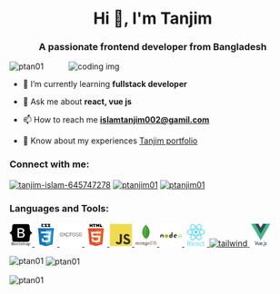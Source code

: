 <h1 align="center">Hi 👋, I'm Tanjim</h1>
<h3 align="center">A passionate frontend developer from Bangladesh</h3>

<img align="right" alt="coding img" width="400" src="https://camo.githubusercontent.com/fc59303e8d7b2854316f6e51f024184132a25b7377164a6a7a5c80dd83bf6230/68747470733a2f2f692e70696e696d672e636f6d2f6f726967696e616c732f30392f63362f32392f30396336323930336265656261333336646339646137366562356339613130372e676966">

<p align="left"> <img src="https://komarev.com/ghpvc/?username=ptan01&label=Profile%20views&color=0e75b6&style=flat" alt="ptan01" /> </p>

- 🌱 I’m currently learning **fullstack developer**

- 💬 Ask me about **react, vue js**

- 📫 How to reach me **islamtanjim002@gamil.com**

- 📄 Know about my experiences [Tanjim portfolio](https://tanjim-portfolio287046.netlify.app/)

<h3 align="left">Connect with me:</h3>
<p align="left">
<a href="https://linkedin.com/in/tanjim-islam-645747278" target="blank"><img align="center" src="https://raw.githubusercontent.com/rahuldkjain/github-profile-readme-generator/master/src/images/icons/Social/linked-in-alt.svg" alt="tanjim-islam-645747278" height="30" width="40" /></a>
<a href="https://fb.com/ptanjim01" target="blank"><img align="center" src="https://raw.githubusercontent.com/rahuldkjain/github-profile-readme-generator/master/src/images/icons/Social/facebook.svg" alt="ptanjim01" height="30" width="40" /></a>
<a href="https://instagram.com/ptanjim01" target="blank"><img align="center" src="https://raw.githubusercontent.com/rahuldkjain/github-profile-readme-generator/master/src/images/icons/Social/instagram.svg" alt="ptanjim01" height="30" width="40" /></a>
</p>

<h3 align="left">Languages and Tools:</h3>
<p align="left"> <a href="https://getbootstrap.com" target="_blank" rel="noreferrer"> <img src="https://raw.githubusercontent.com/devicons/devicon/master/icons/bootstrap/bootstrap-plain-wordmark.svg" alt="bootstrap" width="40" height="40"/> </a> <a href="https://www.w3schools.com/css/" target="_blank" rel="noreferrer"> <img src="https://raw.githubusercontent.com/devicons/devicon/master/icons/css3/css3-original-wordmark.svg" alt="css3" width="40" height="40"/> </a> <a href="https://expressjs.com" target="_blank" rel="noreferrer"> <img src="https://raw.githubusercontent.com/devicons/devicon/master/icons/express/express-original-wordmark.svg" alt="express" width="40" height="40"/> </a> <a href="https://www.w3.org/html/" target="_blank" rel="noreferrer"> <img src="https://raw.githubusercontent.com/devicons/devicon/master/icons/html5/html5-original-wordmark.svg" alt="html5" width="40" height="40"/> </a> <a href="https://developer.mozilla.org/en-US/docs/Web/JavaScript" target="_blank" rel="noreferrer"> <img src="https://raw.githubusercontent.com/devicons/devicon/master/icons/javascript/javascript-original.svg" alt="javascript" width="40" height="40"/> </a> <a href="https://www.mongodb.com/" target="_blank" rel="noreferrer"> <img src="https://raw.githubusercontent.com/devicons/devicon/master/icons/mongodb/mongodb-original-wordmark.svg" alt="mongodb" width="40" height="40"/> </a> <a href="https://nodejs.org" target="_blank" rel="noreferrer"> <img src="https://raw.githubusercontent.com/devicons/devicon/master/icons/nodejs/nodejs-original-wordmark.svg" alt="nodejs" width="40" height="40"/> </a> <a href="https://reactjs.org/" target="_blank" rel="noreferrer"> <img src="https://raw.githubusercontent.com/devicons/devicon/master/icons/react/react-original-wordmark.svg" alt="react" width="40" height="40"/> </a> <a href="https://tailwindcss.com/" target="_blank" rel="noreferrer"> <img src="https://www.vectorlogo.zone/logos/tailwindcss/tailwindcss-icon.svg" alt="tailwind" width="40" height="40"/> </a> <a href="https://vuejs.org/" target="_blank" rel="noreferrer"> <img src="https://raw.githubusercontent.com/devicons/devicon/master/icons/vuejs/vuejs-original-wordmark.svg" alt="vuejs" width="40" height="40"/> </a> </p>

<p><img align="left" src="https://github-readme-stats.vercel.app/api/top-langs?username=ptan01&show_icons=true&locale=en&layout=compact" alt="ptan01" /></p>

<p>&nbsp;<img align="center" src="https://github-readme-stats.vercel.app/api?username=ptan01&show_icons=true&locale=en" alt="ptan01" /></p>

<p><img align="center" src="https://github-readme-streak-stats.herokuapp.com/?user=ptan01&" alt="ptan01" /></p>
